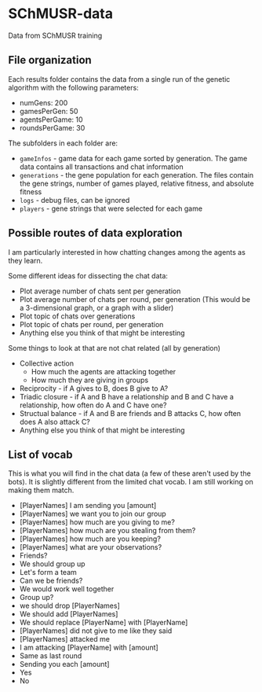 # SChMUSR-data

Data from SChMUSR training

## File organization

Each results folder contains the data from a single run of the genetic algorithm with the following parameters:
- numGens: 200
- gamesPerGen: 50
- agentsPerGame: 10
- roundsPerGame: 30

The subfolders in each folder are:
- `gameInfos` - game data for each game sorted by generation. The game data contains all transactions and chat information
- `generations` - the gene population for each generation. The files contain the gene strings, number of games played, relative fitness, and absolute fitness
- `logs` - debug files, can be ignored
- `players` - gene strings that were selected for each game

## Possible routes of data exploration

I am particularly interested in how chatting changes among the agents as they learn.

Some different ideas for dissecting the chat data:
- Plot average number of chats sent per generation
- Plot average number of chats per round, per generation (This would be a 3-dimensional graph, or a graph with a slider)
- Plot topic of chats over generations
- Plot topic of chats per round, per generation
- Anything else you think of that might be interesting

Some things to look at that are not chat related (all by generation)
- Collective action
    - How much the agents are attacking together
    - How much they are giving in groups
- Reciprocity - if A gives to B, does B give to A?
- Triadic closure - if A and B have a relationship and B and C have a relationship, how often do A and C have one?
- Structual balance - if A and B are friends and B attacks C, how often does A also attack C?
- Anything else you think of that might be interesting

## List of vocab
 This is what you will find in the chat data (a few of these aren't used by the bots). It is slightly different from the limited chat vocab. I am still working on making them match.

- [PlayerNames] I am sending you [amount]
- [PlayerNames] we want you to join our group
- [PlayerNames] how much are you giving to me?
- [PlayerNames] how much are you stealing from them?
- [PlayerNames] how much are you keeping?
- [PlayerNames] what are your observations?
- Friends?
- We should group up
- Let's form a team
- Can we be friends?
- We would work well together
- Group up?
- we should drop [PlayerNames]
- We should add [PlayerNames]
- We should replace [PlayerName] with [PlayerName]
- [PlayerNames] did not give to me like they said
- [PlayerNames] attacked me
- I am attacking [PlayerName] with [amount]
- Same as last round
- Sending you each [amount] 
- Yes
- No
